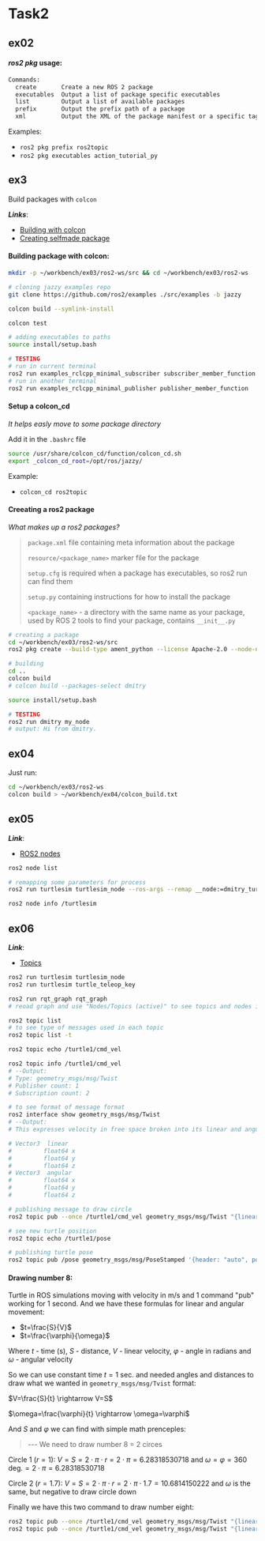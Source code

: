 # Task2

## ex02
#### **_ros2 pkg_** usage:
```bash
Commands:
  create       Create a new ROS 2 package
  executables  Output a list of package specific executables
  list         Output a list of available packages
  prefix       Output the prefix path of a package
  xml          Output the XML of the package manifest or a specific tag
```

Examples:
- `ros2 pkg prefix ros2topic`
- `ros2 pkg executables action_tutorial_py`


## ex3
Build packages with `colcon`

**_Links_**:
- [Building with colcon](https://docs.ros.org/en/humble/Tutorials/Beginner-Client-Libraries/Colcon-Tutorial.html)
- [Creating selfmade package](https://docs.ros.org/en/humble/Tutorials/Beginner-Client-Libraries/Creating-Your-First-ROS2-Package.html)

#### Building package with colcon:
```bash
mkdir -p ~/workbench/ex03/ros2-ws/src && cd ~/workbench/ex03/ros2-ws

# cloning jazzy examples repo
git clone https://github.com/ros2/examples ./src/examples -b jazzy

colcon build --symlink-install

colcon test

# adding executables to paths
source install/setup.bash

# TESTING
# run in current terminal
ros2 run examples_rclcpp_minimal_subscriber subscriber_member_function
# run in another terminal
ros2 run examples_rclcpp_minimal_publisher publisher_member_function
```

#### Setup a colcon_cd
*It helps easly move to some package directory*

Add it in the `.bashrc` file
```bash
source /usr/share/colcon_cd/function/colcon_cd.sh
export _colcon_cd_root=/opt/ros/jazzy/
```
Example:
- `colcon_cd ros2topic`


#### Creeating a ros2 package
*What makes up a ros2 packages?*
> `package.xml` file containing meta information about the package
>
> `resource/<package_name>` marker file for the package
>
> `setup.cfg` is required when a package has executables, so ros2 run can find them
>
> `setup.py` containing instructions for how to install the package
>
> `<package_name>` - a directory with the same name as your package, used by ROS 2 tools to find your package, contains `__init__.py`


```bash
# creating a package
cd ~/workbench/ex03/ros2-ws/src
ros2 pkg create --build-type ament_python --license Apache-2.0 --node-name my-node dmitry

# building
cd ..
colcon build
# colcon build --packages-select dmitry

source install/setup.bash

# TESTING
ros2 run dmitry my_node
# output: Hi from dmitry.
```

## ex04

Just run:
```bash
cd ~/workbench/ex03/ros2-ws
colcon build > ~/workbench/ex04/colcon_build.txt
```


## ex05


**_Link_**:
- [ROS2 nodes](https://docs.ros.org/en/humble/Tutorials/Beginner-CLI-Tools/Understanding-ROS2-Nodes/Understanding-ROS2-Nodes.html)


```bash
ros2 node list

# remapping some parameters for process
ros2 run turtlesim turtlesim_node --ros-args --remap __node:=dmitry_turtle

ros2 node info /turtlesim
```


## ex06


**_Link_**:
- [Topics](https://docs.ros.org/en/humble/Tutorials/Beginner-CLI-Tools/Understanding-ROS2-Topics/Understanding-ROS2-Topics.html)



```bash
ros2 run turtlesim turtlesim_node
ros2 run turtlesim turtle_teleop_key

ros2 run rqt_graph rqt_graph
# reoad graph and use "Nodes/Topics (active)" to see topics and nodes information

ros2 topic list
# to see type of messages used in each topic
ros2 topic list -t

ros2 topic echo /turtle1/cmd_vel

ros2 topic info /turtle1/cmd_vel
# --Output:
# Type: geometry_msgs/msg/Twist
# Publisher count: 1
# Subscription count: 2

# to see format of message format
ros2 interface show geometry_msgs/msg/Twist
# --Output:
# This expresses velocity in free space broken into its linear and angular parts.

# Vector3  linear
#         float64 x
#         float64 y
#         float64 z
# Vector3  angular
#         float64 x
#         float64 y
#         float64 z

# publishing message to draw circle
ros2 topic pub --once /turtle1/cmd_vel geometry_msgs/msg/Twist "{linear: {x: 2.0, y: 0.0, z: 0.0}, angular: {x: 0.0, y: 0.0, z: 1.8}}"

# see new turtle position
ros2 topic echo /turtle1/pose

# publishing turtle pose
ros2 topic pub /pose geometry_msgs/msg/PoseStamped '{header: "auto", pose: {position: {x: 1.0, y: 2.0, z: 3.0}}}'
```

#### Drawing number 8:

Turtle in ROS simulations moving with velocity in m/s and 1 command "pub" working for 1 second.
And we have these formulas for linear and angular movement:
- $t=\frac{S}{V}$
- $t=\frac{\varphi}{\omega}$

Where $t$ - time (s), $S$ - distance, $V$ - linear velocity, $\varphi$ - angle in radians and $\omega$ - angular velocity

So we can use constant time $t=1 \text{ sec.}$ and needed angles and distances to draw what we wanted in `geometry_msgs/msg/Tvist` format:

$V=\frac{S}{t} \rightarrow V=S$

$\omega=\frac{\varphi}{t} \rightarrow \omega=\varphi$

And $S$ and $\varphi$ we can find with simple math prenceples:

> --- We need to draw number 8 = 2 circes

Circle 1 ($r=1$): $V=S=2\cdot\pi\cdot r=2\cdot\pi=6.28318530718$ and $\omega=\varphi=360\text{ deg.}=2\cdot\pi=6.28318530718$

Circle 2 ($r=1.7$): $V=S=2\cdot\pi\cdot r=2\cdot\pi\cdot 1.7=10.6814150222$ and $\omega$ is the same, but negative to draw circle down

Finally we have this two command to draw number eight:
```bash
ros2 topic pub --once /turtle1/cmd_vel geometry_msgs/msg/Twist "{linear: {x: 6.28318530718, y: 0.0, z: 0.0}, angular: {x: 0.0, y: 0.0, z: 6.28318530718}}"
ros2 topic pub --once /turtle1/cmd_vel geometry_msgs/msg/Twist "{linear: {x: 10.6814150222, y: 0.0, z: 0.0}, angular: {x: 0.0, y: 0.0, z: -6.28318530718}}"
```

